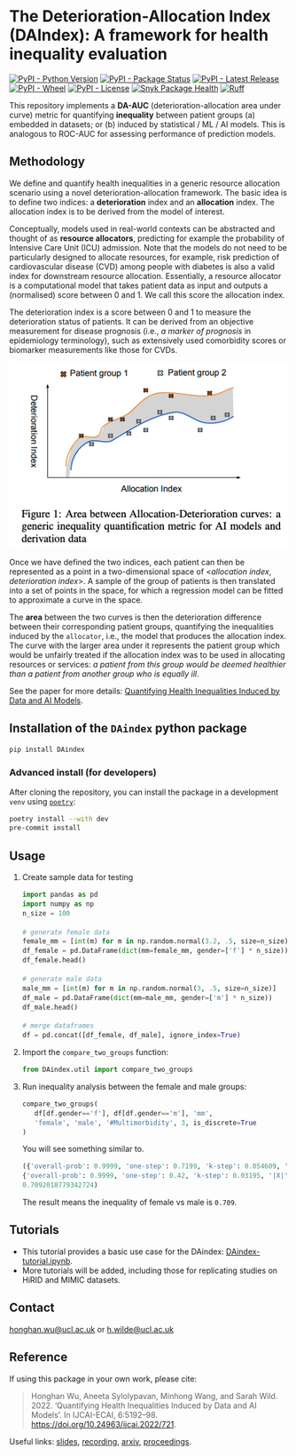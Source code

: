 # The Deterioration-Allocation Index (DAIndex): A framework for health inequality evaluation

[![PyPI - Python Version](https://img.shields.io/pypi/pyversions/DAIndex)](https://www.python.org/downloads/)
[![PyPI - Package Status](https://img.shields.io/pypi/status/DAIndex)](https://pypi.org/project/DAIndex/)
[![PyPI - Latest Release](https://img.shields.io/pypi/v/DAIndex)](https://pypi.org/project/DAIndex/)
[![PyPI - Wheel](https://img.shields.io/pypi/wheel/DAIndex)](https://pypi.org/project/DAIndex/)
[![PyPI - License](https://img.shields.io/pypi/l/DAIndex)](https://github.com/knowlab/DAIndex/blob/main/LICENSE)
[![Snyk Package Health](https://snyk.io/advisor/python/DAIndex/badge.svg)](https://snyk.io/advisor/python/DAIndex)
[![Ruff](https://img.shields.io/endpoint?url=https://raw.githubusercontent.com/astral-sh/ruff/main/assets/badge/v2.json)](https://github.com/astral-sh/ruff)

This repository implements a **DA-AUC** (deterioration-allocation area under curve) metric for quantifying **inequality** between patient groups (a) embedded in datasets; or (b) induced by statistical / ML / AI models. This is analogous to ROC-AUC for assessing performance of prediction models.

## Methodology

We define and quantify health inequalities in a generic resource allocation scenario using a novel deterioration-allocation framework. The basic idea is to define two indices: a **deterioration** index and an **allocation** index. The allocation index is to be derived from the model of interest.

Conceptually, models used in real-world contexts can be abstracted and thought of as **resource allocators**, predicting for example the probability of Intensive Care Unit (ICU) admission. Note that the models do not need to be particularly designed to allocate resources, for example, risk prediction of cardiovascular disease (CVD) among people with diabetes is also a valid index for downstream resource allocation. Essentially, a resource allocator is a computational model that takes patient data as input and outputs a (normalised) score between 0 and 1. We call this score the allocation index.

The deterioration index is a score between 0 and 1 to measure the deterioration status of patients. It can be derived from an objective measurement for disease prognosis (i.e., *a marker of prognosis* in epidemiology terminology), such as extensively used comorbidity scores or biomarker measurements like those for CVDs.

![Figure 1](imgs/fig1.png)

Once we have defined the two indices, each patient can then be represented as a point in a two-dimensional space of <*allocation index*, *deterioration index*>. A sample of the group of patients is then translated into a set of points in the space, for which a regression model can be fitted to approximate a curve in the space.

The **area** between the two curves is then the deterioration difference between their corresponding patient groups, quantifying the inequalities induced by the `allocator`, i.e., the model that produces the allocation index. The curve with the larger area under it represents the patient group which would be unfairly treated if the allocation index was to be used in allocating resources or services: *a patient from this group would be deemed healthier than a patient from another group who is equally ill*.

See the paper for more details: [Quantifying Health Inequalities Induced by Data and AI Models](https://doi.org/10.24963/ijcai.2022/721).


## Installation of the `DAindex` python package

```bash
pip install DAindex
```

### Advanced install (for developers)

After cloning the repository, you can install the package in a development `venv` using [`poetry`](https://python-poetry.org/docs/):

```bash
poetry install --with dev
pre-commit install
```

## Usage

1. Create sample data for testing
   ```python
   import pandas as pd
   import numpy as np
   n_size = 100

   # generate female data
   female_mm = [int(m) for m in np.random.normal(3.2, .5, size=n_size)]
   df_female = pd.DataFrame(dict(mm=female_mm, gender=['f'] * n_size))
   df_female.head()

   # generate male data
   male_mm = [int(m) for m in np.random.normal(3, .5, size=n_size)]
   df_male = pd.DataFrame(dict(mm=male_mm, gender=['m'] * n_size))
   df_male.head()

   # merge dataframes
   df = pd.concat([df_female, df_male], ignore_index=True)
   ```
2. Import the `compare_two_groups` function:
    ```python
    from DAindex.util import compare_two_groups
    ```

3. Run inequality analysis between the female and male groups:
   ```python
   compare_two_groups(
      df[df.gender=='f'], df[df.gender=='m'], 'mm',
      'female', 'male', '#Multimorbidity', 3, is_discrete=True
   )
   ```

   You will see something similar to.
   ```python
   ({'overall-prob': 0.9999, 'one-step': 0.7199, 'k-step': 0.054609, '|X|': 100},
   {'overall-prob': 0.9999, 'one-step': 0.42, 'k-step': 0.03195, '|X|': 100},
   0.7092018779342724)
   ```
   The result means the inequality of female vs male is `0.709`.

## Tutorials

- This tutorial provides a basic use case for the DAindex: [DAindex-tutorial.ipynb](./DAindex-tutorial.ipynb).
- More tutorials will be added, including those for replicating studies on HiRID and MIMIC datasets.

## Contact

[honghan.wu@ucl.ac.uk](mailto:honghan.wu@ucl.ac.uk) or [h.wilde@ucl.ac.uk](mailto:h.wilde@ucl.ac.uk)

## Reference

If using this package in your own work, please cite:

> Honghan Wu, Aneeta Sylolypavan, Minhong Wang, and Sarah Wild. 2022. ‘Quantifying Health Inequalities Induced by Data and AI Models’. In IJCAI-ECAI, 6:5192–98. https://doi.org/10.24963/ijcai.2022/721.

Useful links: [slides](https://www.ucl.ac.uk/research-it-services/sites/research_it_services/files/quantifying_health_inequalities_induced_by_data_and_ai_models_0.pdf), [recording](https://web.microsoftstream.com/video/568b2e88-5c21-466e-9bbf-63274048161d), [arxiv](https://arxiv.org/abs/2205.01066), [proceedings](https://www.ijcai.org/proceedings/2022/721).
